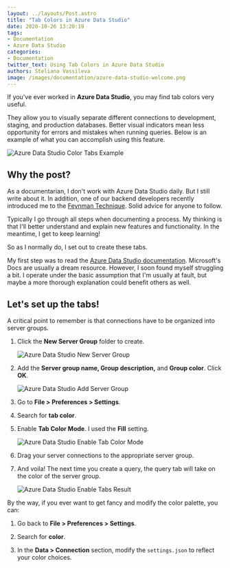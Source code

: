 ```yaml
---
layout: ../layouts/Post.astro
title: "Tab Colors in Azure Data Studio"
date: 2020-10-26 13:20:19
tags:
- Documentation
- Azure Data Studio
categories:
- Documentation
twitter_text: Using Tab Colors in Azure Data Studio
authors: Steliana Vassileva
image: /images/documentation/azure-data-studio-welcome.png
---
```


If you've ever worked in **Azure Data Studio**, you may find tab colors very useful.

They allow you to visually separate different connections to development, staging, and production databases. Better visual indicators mean less opportunity for errors and mistakes when running queries. Below is an example of what you can accomplish using this feature.

![Azure Data Studio Color Tabs Example](/images/documentation/azure-data-studio-color-tabs-example.png)

## Why the post?

As a documentarian, I don't work with Azure Data Studio daily. But I still write about it. In addition, one of our backend developers recently introduced me to the [Feynman Technique](https://fs.blog/2012/04/feynman-technique/). Solid advice for anyone to follow.

Typically I go through all steps when documenting a process. My thinking is that I'll better understand and explain new features and functionality. In the meantime, I get to keep learning! 

So as I normally do, I set out to create these tabs. 

My first step was to read the [Azure Data Studio documentation](https://docs.microsoft.com/en-us/sql/azure-data-studio/settings?view=sql-server-ver15#tab-color). Microsoft's Docs are usually a dream resource. However, I soon found myself struggling a bit. I operate under the basic assumption that I'm usually at fault, but maybe a more thorough explanation could benefit others as well.

## Let's set up the tabs!

A critical point to remember is that connections have to be organized into server groups.

1. Click the **New Server Group** folder to create.
  
    ![Azure Data Studio New Server Group](/images/documentation/azure-data-studio-new-server-group.png)

2. Add the **Server group name, Group description,** and **Group color**. Click **OK**.
    
    ![Azure Data Studio Add Server Group](/images/documentation/azure-data-studio-add-server-group.png)

3. Go to **File > Preferences > Settings**.

4. Search for **tab color**.

5. Enable **Tab Color Mode**. I used the **Fill** setting.
    
    ![Azure Data Studio Enable Tab Color Mode](/images/documentation/azure-data-studio-enable-tab-color.png)

6. Drag your server connections to the appropriate server group.

7. And voila! The next time you create a query, the query tab will take on the color of the server group.

    ![Azure Data Studio Enable Tabs Result](/images/documentation/azure-data-studio-final-result.png)  


By the way, if you ever want to get fancy and modify the color palette, you can:

1. Go back to **File > Preferences > Settings**. 

2. Search for **color**. 

3. In the **Data > Connection** section, modify the `settings.json` to reflect your color choices.
